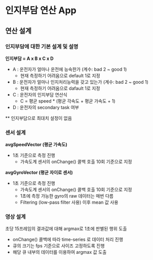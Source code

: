 # 인지부담 연산 App
## 연산 설계
### 인지부담에 대한 기본 설계 및 설명
__인지부담 = A x B x C x D__
- A : 운전자가 얼마나 운전에 능숙한가 (계수: bad 2 ~ good 1)
  - 현재 측정하기 어려움으로 default 1로 지정
- B : 운전자가 얼마나 인지처리능력을 갖고 있는가 (계수: bad 2 ~ good 1)
  - 현재 측정하기 어려움으로 dafault 1로 지정
- C : 운전자의 인지부담 연산식
  - C = 평균 speed * (평균 각속도 + 평균 가속도 + 1) 
- D : 운전자의 secondary task 여부

** 인지부담으로 최대치 설정이 없음   
   
### 센서 설계
__avgSpeedVector (평균 가속도)__
- 1초 기준으로 측정 진행
  - 가속도계 센서의 onChange() 콜백 호출 10회 기준으로 지정    
   
__avgGyroVector (평균 자이로 센서)__
- 1초 기준으로 측정 진행 
  - 가속도계 센서의 onChange() 콜백 호출 10회 기준으로 지정  
  - 1초에 측정 가능한 gyro의 raw 데이터는 매번 다름
  - Filtering (low-pass filter 사용) 이후 mean 값 사용
   
### 영상 설계
초당 15프레임의 결과값에 대해 argmax로 1초에 판별된 행위 도출
- onChange() 콜백에 따라 time-series 로 데이터 처리 진행 
- 큐의 크기는 fps 기준으로 사이즈 고정하도록 진행
- 해당 큐 내부의 데이터를 이용하여 argmax 값 도출  


